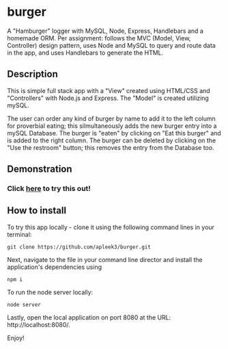 # burger
A "Hamburger" logger with MySQL, Node, Express, Handlebars and a homemade ORM. Per assignment: follows the MVC (Model, View, Controller) design pattern, uses Node and MySQL to query and route data in the app, and uses Handlebars to generate the HTML.


## Description
This is simple full stack app with a "View" created using HTML/CSS and "Controllers" with Node.js and Express. The "Model" is created utilizing mySQL.

The user can order any kind of burger by name to add it to the left column for proverbial eating; this silmultaneously adds the new burger entry into a mySQL Database. The burger is "eaten" by clicking on "Eat this burger" and is added to the right column. The burger can be deleted by clicking on the "Use the restroom" button; this removes the entry from the Database too. 

## Demonstration
### Click [here](https://apleek3-eat-da-burger.herokuapp.com/) to try this out!

## How to install
To try this app locally - clone it using the following command lines in your terminal:

    git clone https://github.com/apleek3/burger.git

Next, navigate to the file in your command line director and install the application's dependencies using

    npm i
    
To run the node server locally:

    node server

Lastly, open the local application on port 8080 at the URL: http://localhost:8080/.

Enjoy!
